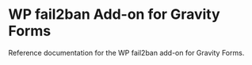 # WP fail2ban Add-on for Gravity Forms
Reference documentation for the WP fail2ban add-on for Gravity Forms.
